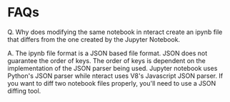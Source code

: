 # FAQs

Q. Why does modifying the same notebook in nteract create an ipynb file that
   differs from the one created by the Jupyter Notebook.

A. The ipynb file format is a JSON based file format.  JSON does not guarantee
   the order of keys.  The order of keys is dependent on the implementation of
   the JSON parser being used.  Jupyter notebook uses Python's JSON parser
   while nteract uses V8's Javascript JSON parser.  If you want to diff two
   notebook files properly, you'll need to use a JSON diffing tool.
